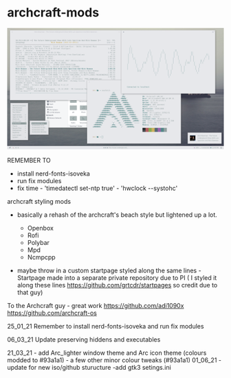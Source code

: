 # archcraft-mods

![Screenshot](scrot-2021-06-12-49-1920x1080.png)

REMEMBER TO
- install nerd-fonts-isoveka
- run fix modules
- fix time	- 'timedatectl set-ntp true'	- 'hwclock --systohc'

archcraft styling  mods
 - basically a rehash of the archcraft's beach style but lightened up a lot. 
 
   - Openbox
   - Rofi
   - Polybar
   - Mpd
   - Ncmpcpp
 
 - maybe throw in a custom startpage styled along the same lines - Startpage made into a separate private repository due to PI ( I styled it along these lines https://github.com/grtcdr/startpages so credit due to that guy)
 
To the Archcraft guy - great work  https://github.com/adi1090x  https://github.com/archcraft-os

25_01_21 Remember to install nerd-fonts-isoveka and run fix modules

06_03_21 Update preserving hiddens and executables 

21_03_21 - add Arc_lighter window theme and Arc icon theme (colours modded to #93a1a1)
				- a few other minor colour tweaks (#93a1a1)
01_06_21 - update for new iso/github sturucture -add gtk3 setings.ini
